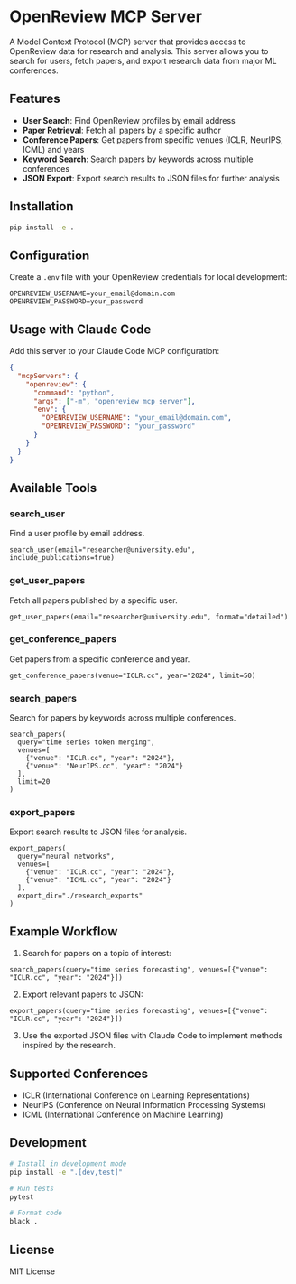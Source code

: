 # OpenReview MCP Server

A Model Context Protocol (MCP) server that provides access to OpenReview data for research and analysis. This server allows you to search for users, fetch papers, and export research data from major ML conferences.

## Features

- **User Search**: Find OpenReview profiles by email address
- **Paper Retrieval**: Fetch all papers by a specific author
- **Conference Papers**: Get papers from specific venues (ICLR, NeurIPS, ICML) and years
- **Keyword Search**: Search papers by keywords across multiple conferences
- **JSON Export**: Export search results to JSON files for further analysis

## Installation

```bash
pip install -e .
```

## Configuration

Create a `.env` file with your OpenReview credentials for local development:

```env
OPENREVIEW_USERNAME=your_email@domain.com
OPENREVIEW_PASSWORD=your_password
```

## Usage with Claude Code

Add this server to your Claude Code MCP configuration:

```json
{
  "mcpServers": {
    "openreview": {
      "command": "python",
      "args": ["-m", "openreview_mcp_server"],
      "env": {
        "OPENREVIEW_USERNAME": "your_email@domain.com",
        "OPENREVIEW_PASSWORD": "your_password"
      }
    }
  }
}
```

## Available Tools

### search_user
Find a user profile by email address.

```
search_user(email="researcher@university.edu", include_publications=true)
```

### get_user_papers
Fetch all papers published by a specific user.

```
get_user_papers(email="researcher@university.edu", format="detailed")
```

### get_conference_papers
Get papers from a specific conference and year.

```
get_conference_papers(venue="ICLR.cc", year="2024", limit=50)
```

### search_papers
Search for papers by keywords across multiple conferences.

```
search_papers(
  query="time series token merging",
  venues=[
    {"venue": "ICLR.cc", "year": "2024"},
    {"venue": "NeurIPS.cc", "year": "2024"}
  ],
  limit=20
)
```

### export_papers
Export search results to JSON files for analysis.

```
export_papers(
  query="neural networks",
  venues=[
    {"venue": "ICLR.cc", "year": "2024"},
    {"venue": "ICML.cc", "year": "2024"}
  ],
  export_dir="./research_exports"
)
```

## Example Workflow

1. Search for papers on a topic of interest:
```
search_papers(query="time series forecasting", venues=[{"venue": "ICLR.cc", "year": "2024"}])
```

2. Export relevant papers to JSON:
```
export_papers(query="time series forecasting", venues=[{"venue": "ICLR.cc", "year": "2024"}])
```

3. Use the exported JSON files with Claude Code to implement methods inspired by the research.

## Supported Conferences

- ICLR (International Conference on Learning Representations)
- NeurIPS (Conference on Neural Information Processing Systems)
- ICML (International Conference on Machine Learning)

## Development

```bash
# Install in development mode
pip install -e ".[dev,test]"

# Run tests
pytest

# Format code
black .
```

## License

MIT License